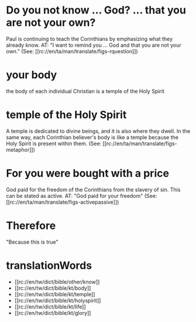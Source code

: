 # Do you not know ... God? ... that you are not your own?

Paul is continuing to teach the Corinthians by emphasizing what they already know. AT: "I want to remind you ... God and that you are not your own." (See: [[rc://en/ta/man/translate/figs-rquestion]])

# your body

the body of each individual Christian is a temple of the Holy Spirit

# temple of the Holy Spirit

A temple is dedicated to divine beings, and it is also where they dwell. In the same way, each Corinthian believer's body is like a temple because the Holy Spirit is present within them. (See: [[rc://en/ta/man/translate/figs-metaphor]])

# For you were bought with a price

God paid for the freedom of the Corinthians from the slavery of sin. This can be stated as active. AT: "God paid for your freedom" (See: [[rc://en/ta/man/translate/figs-activepassive]])

# Therefore

"Because this is true"

# translationWords

* [[rc://en/tw/dict/bible/other/know]]
* [[rc://en/tw/dict/bible/kt/body]]
* [[rc://en/tw/dict/bible/kt/temple]]
* [[rc://en/tw/dict/bible/kt/holyspirit]]
* [[rc://en/tw/dict/bible/kt/life]]
* [[rc://en/tw/dict/bible/kt/glory]]